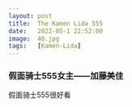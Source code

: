```yaml
---
layout: post
title:  The Kamen Lida 555
date:   2022-05-1 22:52:00 
image:  40.jpg
tags:   [Kamen-Lida]
---
```



### 假面骑士555女主——加藤美佳
假面骑士555很好看
